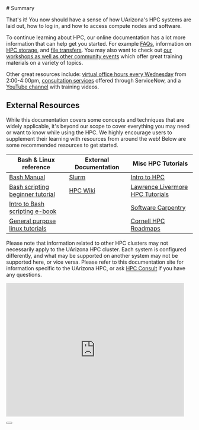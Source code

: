 <link rel="stylesheet" href="../../assets/stylesheets/buttons.css">
# Summary

That's it! You now should have a sense of how UArizona's HPC systems are laid out, how to log in, and how to access compute nodes and software.

To continue learning about HPC, our online documentation has a lot more information that can help get you started. For example [FAQs](../../support_and_training/faqs/), information on [HPC storage](../../storage_and_transfers/storage/hpc_storage/), and [file transfers](../../storage_and_transfers/transfers/overview/). You may also want to check out [our workshops as well as other community events](../../events/calendar/) which offer great training materials on a variety of topics. 

Other great resources include: [virtual office hours every Wednesday](../../support_and_training/office_hours/) from 2:00-4:00pm, [consultation services](../../support_and_training/consulting_services/) offered through ServiceNow, and a [YouTube channel](https://www.youtube.com/@universityofarizonauitsres7597) with training videos. 

## External Resources

While this documentation covers some concepts and techniques that are widely applicable, it's beyond our scope to cover everything you may need or want to know while using the HPC. We highly encourage users to supplement their learning with resources from around the web! Below are some recommended resources to get started. 

|**Bash & Linux reference**|**External Documentation**|**Misc HPC Tutorials**|
|-|-|-|
|[Bash Manual](https://www.gnu.org/software/bash/manual/html_node/index.html "gnu.org")|[Slurm](https://slurm.schedmd.com/documentation.html)|[Intro to HPC](https://sabryr.github.io/hpc-intro/ "early version of HPC course on GitHub")|
|[Bash scripting beginner tutorial](https://www.freecodecamp.org/news/bash-scripting-tutorial-linux-shell-script-and-command-line-for-beginners/)|[HPC Wiki](https://hpc-wiki.info/hpc/HPC_Wiki)|[Lawrence Livermore HPC Tutorials](https://hpc.llnl.gov/documentation/tutorials)|
|[Intro to Bash scripting e-book](https://github.com/bobbyiliev/introduction-to-bash-scripting?tab=readme-ov-file)| |[Software Carpentry](https://software-carpentry.org/)|
|[General purpose linux tutorials](https://www.baeldung.com/linux/ "baeldung.com/linux")| |[Cornell HPC Roadmaps](https://cvw.cac.cornell.edu/roadmaps)|



Please note that information related to other HPC clusters may not necessarily apply to the UArizona HPC cluster. Each system is configured differently, and what may be supported on another system may not be supported here, or vice versa. Please refer to this documentation site for information specific to the UArizona HPC, or ask [HPC Consult](/support_and_training/consulting_services/) if you have any questions.

<iframe src="https://giphy.com/embed/XreQmk7ETCak0" width="480" height="360" frameBorder="0"></iframe><p><a href="https://giphy.com/gifs/retro-thumbs-up-XreQmk7ETCak0"></a></p>

<html>
<div class="button-container">
    <a href="/quick_start/software/"><button class="left-button"></button></a>
</div>
</html>